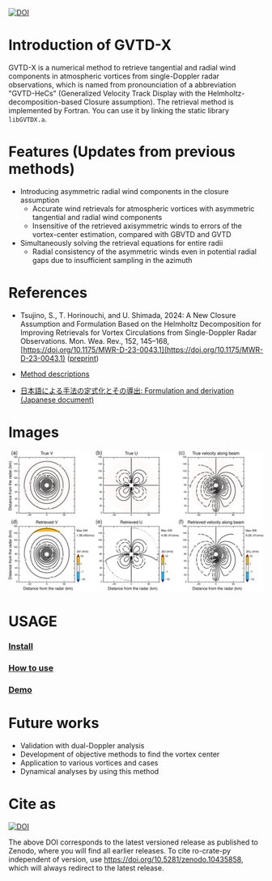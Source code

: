 [![DOI](https://zenodo.org/badge/DOI/10.5281/zenodo.10435858.svg)](https://doi.org/10.5281/zenodo.10435858)

# Introduction of GVTD-X
GVTD-X is a numerical method to retrieve tangential and radial wind components in atmospheric vortices from single-Doppler radar observations, which is named from pronounciation of a abbreviation "GVTD-HeCs" (Generalized Velocity Track Display with the Helmholtz-decomposition-based Closure assumption). The retrieval method is implemented by Fortran. You can use it by linking the static library `libGVTDX.a`. 


# Features (Updates from previous methods)
* Introducing asymmetric radial wind components in the closure assumption
  * Accurate wind retrievals for atmospheric vortices with asymmetric tangential and radial wind components
  * Insensitive of the retrieved axisymmetric winds to errors of the vortex-center estimation, compared with GBVTD and GVTD
* Simultaneously solving the retrieval equations for entire radii
  * Radial consistency of the asymmetric winds even in potential radial gaps due to insufficient sampling in the azimuth


# References
* Tsujino, S., T. Horinouchi, and U. Shimada, 2024: A New Closure Assumption and Formulation Based on the Helmholtz Decomposition for Improving Retrievals for Vortex Circulations from Single-Doppler Radar Observations. Mon. Wea. Rev., 152, 145–168, [https://doi.org/10.1175/MWR-D-23-0043.1](https://doi.org/10.1175/MWR-D-23-0043.1) ([preprint](https://jxiv.jst.go.jp/index.php/jxiv/preprint/view/299))

* [Method descriptions](https://tomonori-93.github.io/GVTD-X/ford-doc/index.html)

* [日本語による手法の定式化とその導出: Formulation and derivation (Japanese document)](https://github.com/tomonori-93/GVTD-X/blob/document/tex/document.pdf)

# Images
![Test Image 1](image/image1.png)



# USAGE
### [Install](install.md)
### [How to use](tools/README.md)
### [Demo](demo/sample.md)

# Future works
* Validation with dual-Doppler analysis
* Development of objective methods to find the vortex center
* Application to various vortices and cases
* Dynamical analyses by using this method

# Cite as
[![DOI](https://zenodo.org/badge/DOI/10.5281/zenodo.10435858.svg)](https://doi.org/10.5281/zenodo.10435858)

The above DOI corresponds to the latest versioned release as published to Zenodo, where you will find all earlier releases. To cite ro-crate-py independent of version, use https://doi.org/10.5281/zenodo.10435858, which will always redirect to the latest release.
